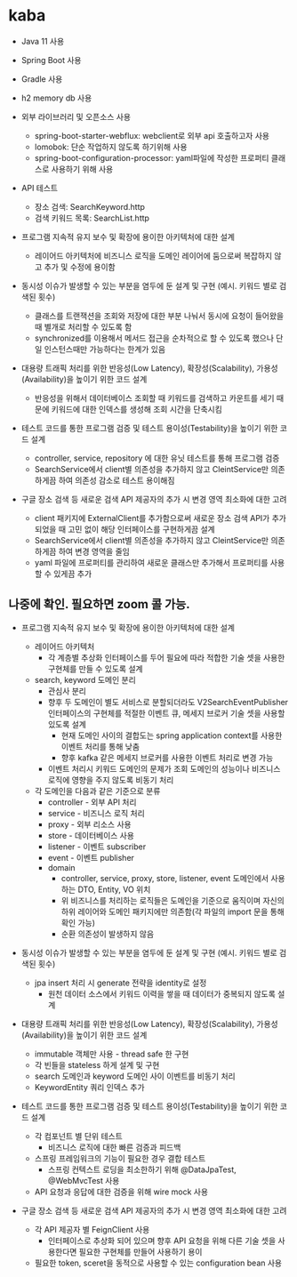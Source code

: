 # kaba

- Java 11 사용
- Spring Boot 사용
- Gradle 사용
- h2 memory db 사용
- 외부 라이브러리 및 오픈소스 사용
  - spring-boot-starter-webflux: webclient로 외부 api 호출하고자 사용
  - lomobok: 단순 작업하지 않도록 하기위해 사용
  - spring-boot-configuration-processor: yaml파일에 작성한 프로퍼티 클래스로 사용하기 위해 사용
- API 테스트
  - 장소 검색: SearchKeyword.http
  - 검색 키워드 목록: SearchList.http

- 프로그램 지속적 유지 보수 및 확장에 용이한 아키텍처에 대한 설계
  - 레이어드 아키텍처에 비즈니스 로직을 도메인 레이어에 둠으로써 복잡하지 않고 추가 및 수정에 용이함
- 동시성 이슈가 발생할 수 있는 부분을 염두에 둔 설계 및 구현 (예시. 키워드 별로 검색된 횟수)
  - 클래스를 트랜잭션을 조회와 저장에 대한 부분 나눠서 동시에 요청이 들어왔을 때 별개로 처리할 수 있도록 함
  - synchronized를 이용해서 메서드 접근을 순차적으로 할 수 있도록 했으나 단일 인스턴스때만 가능하다는 한계가 있음
- 대용량 트래픽 처리를 위한 반응성(Low Latency), 확장성(Scalability), 가용성(Availability)을 높이기 위한 코드 설계
  - 반응성을 위해서 데이터베이스 조회할 때 키워드를 검색하고 카운트를 세기 때문에 키워드에 대한 인덱스를 생성해 조회 시간을 단축시킴
- 테스트 코드를 통한 프로그램 검증 및 테스트 용이성(Testability)을 높이기 위한 코드 설계
  - controller, service, repository 에 대한 유닛 테스트를 통해 프로그램 검증
  - SearchService에서 client별 의존성을 추가하지 않고 CleintService만 의존하게끔 하여 의존성 감소로 테스트 용이해짐
- 구글 장소 검색 등 새로운 검색 API 제공자의 추가 시 변경 영역 최소화에 대한 고려
  - client 패키지에 ExternalClient를 추가함으로써 새로운 장소 검색 API가 추가되었을 때 고민 없이 해당 인터페이스를 구현하게끔 설계
  - SearchService에서 client별 의존성을 추가하지 않고 CleintService만 의존하게끔 하여 변경 영역을 줄임
  - yaml 파일에 프로퍼티를 관리하여 새로운 클래스만 추가해서 프로퍼티를 사용할 수 있게끔 추가


## 나중에 확인. 필요하면 zoom 콜 가능.

- 프로그램 지속적 유지 보수 및 확장에 용이한 아키텍처에 대한 설계
  - 레이어드 아키텍처
    - 각 계층별 추상화 인터페이스를 두어 필요에 따라 적합한 기술 셋을 사용한 구현체를 만들 수 있도록 설계
  - search, keyword 도메인 분리
    - 관심사 분리
    - 향후 두 도메인이 별도 서비스로 분할되더라도 V2SearchEventPublisher 인터페이스의 구현체를 적절한 이벤트 큐, 메세지 브로커 기술 셋을 사용할 있도록 설계
      - 현재 도메인 사이의 결합도는 spring application context를 사용한 이벤트 처리를 통해 낮춤
      - 향후 kafka 같은 메세지 브로커를 사용한 이벤트 처리로 변경 가능
    - 이벤트 처리시 키워드 도메인의 문제가 조회 도메인의 성능이나 비즈니스 로직에 영향을 주지 않도록 비동기 처리
  - 각 도메인을 다음과 같은 기준으로 분류
    - controller - 외부 API 처리
    - service - 비즈니스 로직 처리
    - proxy - 외부 리소스 사용
    - store - 데이터베이스 사용
    - listener - 이벤트 subscriber
    - event - 이벤트 publisher
    - domain
      - controller, service, proxy, store, listener, event 도메인에서 사용하는 DTO, Entity, VO 위치
      - 위 비즈니스를 처리하는 로직들은 도메인을 기준으로 움직이며 자신의 하위 레이어와 도메인 패키지에만 의존함(각 파일의 import 문을 통해 확인 가능)
      - 순환 의존성이 발생하지 않음

- 동시성 이슈가 발생할 수 있는 부분을 염두에 둔 설계 및 구현 (예시. 키워드 별로 검색된 횟수)
  - jpa insert 처리 시 generate 전략을 identity로 설정
    - 원천 데이터 소스에서 키워드 이력을 쌓을 때 데이터가 중복되지 않도록 설계

- 대용량 트래픽 처리를 위한 반응성(Low Latency), 확장성(Scalability), 가용성(Availability)을 높이기 위한 코드 설계
  - immutable 객체만 사용 - thread safe 한 구현
  - 각 빈들을 stateless 하게 설계 및 구현
  - search 도메인과 keyword 도메인 사이 이벤트를 비동기 처리
  - KeywordEntity 쿼리 인덱스 추가

- 테스트 코드를 통한 프로그램 검증 및 테스트 용이성(Testability)을 높이기 위한 코드 설계
  - 각 컴포넌트 별 단위 테스트
    - 비즈니스 로직에 대한 빠른 검증과 피드백
  - 스프링 프레임워크의 기능이 필요한 경우 결합 테스트
    - 스프링 컨텍스트 로딩을 최소한하기 위해 @DataJpaTest, @WebMvcTest 사용
  - API 요청과 응답에 대한 검증을 위해 wire mock 사용

- 구글 장소 검색 등 새로운 검색 API 제공자의 추가 시 변경 영역 최소화에 대한 고려
  - 각 API 제공자 별 FeignClient 사용
    - 인터페이스로 추상화 되어 있으며 향후 API 요청을 위해 다른 기술 셋을 사용한다면 필요한 구현체를 만들어 사용하기 용이
  - 필요한 token, sceret을 동적으로 사용할 수 있는 configuration bean 사용 